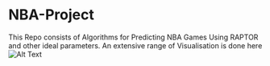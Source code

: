 # NBA-Project
This Repo consists of Algorithms for Predicting NBA Games Using RAPTOR and other ideal parameters. An extensive range of Visualisation is done here
![Alt Text](https://www.google.com/url?sa=i&url=https%3A%2F%2Fwww.nba.com%2F&psig=AOvVaw1d8Ysy2sMRBOK3BIVPFzC4&ust=1695886763306000&source=images&cd=vfe&opi=89978449&ved=0CBAQjRxqFwoTCOjIi9SkyoEDFQAAAAAdAAAAABAF)
